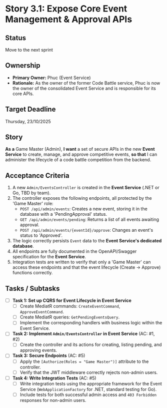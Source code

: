 # Story 3.1: Expose Core Event Management & Approval APIs

## Status


Move to the next sprint

## Ownership

*   **Primary Owner:** Phuc (Event Service)
*   **Rationale:** As the owner of the former Code Battle service, Phuc is now the owner of the consolidated Event Service and is responsible for its core APIs.

## Target Deadline

Thursday, 23/10/2025

## Story

**As a** Game Master (Admin),
**I want** a set of secure APIs in the new **Event Service** to create, manage, and approve competitive events,
**so that** I can administer the lifecycle of a code battle competition from the backend.

## Acceptance Criteria

1. A new `Admin/EventsController` is created in the **Event Service** (.NET or Go, TBD by team).
2. The controller exposes the following endpoints, all protected by the 'Game Master' role:
   - `POST /api/admin/events`: Creates a new event, storing it in the database with a 'PendingApproval' status.
   - `GET /api/admin/events/pending`: Returns a list of all events awaiting approval.
   - `POST /api/admin/events/{eventId}/approve`: Changes an event's status to 'Approved'.
3. The logic correctly persists `Event` data to the **Event Service's dedicated database**.
4. All endpoints are fully documented in the OpenAPI/Swagger specification for the **Event Service**.
5. Integration tests are written to verify that only a 'Game Master' can access these endpoints and that the event lifecycle (Create -> Approve) functions correctly.

## Tasks / Subtasks

- [ ] **Task 1: Set up CQRS for Event Lifecycle in Event Service**
    - [ ] Create MediatR commands: `CreateEventCommand`, `ApproveEventCommand`.
    - [ ] Create MediatR queries: `GetPendingEventsQuery`.
    - [ ] Implement the corresponding handlers with business logic within the Event Service.
- [ ] **Task 2: Implement `Admin/EventsController` in Event Service** (AC: #1, #2)
    - [ ] Create the controller and its actions for creating, listing pending, and approving events.
- [ ] **Task 3: Secure Endpoints** (AC: #5)
    - [ ] Apply the `[Authorize(Roles = "Game Master")]` attribute to the controller.
    - [ ] Verify that the JWT middleware correctly rejects non-admin users.
- [ ] **Task 4: Write Integration Tests** (AC: #5)
    - [ ] Write integration tests using the appropriate framework for the Event Service (`WebApplicationFactory` for .NET, standard testing for Go).
    - [ ] Include tests for both successful admin access and `403 Forbidden` responses for non-admin users.
